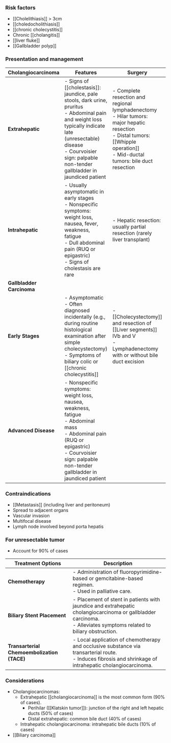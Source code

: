 ### Risk factors
- [[Cholelithiasis]] > 3cm
- [[choledocholithiasis]] 
- [[chronic cholecystitis]] 
- Chronic [[cholangitis]] 
- [[liver fluke]] 
- [[Gallbladder polyp]]

### Presentation and management

| **Cholangiocarcinoma**    | Features                                                                                                                                                                                                                               | Surgery                                                                                                                                                                            | Contraindications                                                                                                                |
| ------------------------- | -------------------------------------------------------------------------------------------------------------------------------------------------------------------------------------------------------------------------------------- | ---------------------------------------------------------------------------------------------------------------------------------------------------------------------------------- | -------------------------------------------------------------------------------------------------------------------------------- |
| **Extrahepatic**          | - Signs of [[cholestasis]]: jaundice, pale stools, dark urine, pruritus<br>- Abdominal pain and weight loss typically indicate late (unresectable) disease<br>- Courvoisier sign: palpable non-tender gallbladder in jaundiced patient | - Complete resection and regional lymphadenectomy<br>- Hilar tumors: major hepatic resection<br>- Distal tumors: [[Whipple operation]]<br>- Mid-ductal tumors: bile duct resection | - Lymph node involvement beyond the porta hepatis<br>- Multifocal disease within the liver                                       |
| **Intrahepatic**          | - Usually asymptomatic in early stages<br>- Nonspecific symptoms: weight loss, nausea, fever, weakness, fatigue<br>- Dull abdominal pain (RUQ or epigastric)<br>- Signs of cholestasis are rare                                        | - Hepatic resection: usually partial resection (rarely liver transplant)                                                                                                           | - Retropancreatic node involvement                                                                                               |
| **Gallbladder Carcinoma** |                                                                                                                                                                                                                                        |                                                                                                                                                                                    |                                                                                                                                  |
| **Early Stages**          | - Asymptomatic<br>- Often diagnosed incidentally (e.g., during routine histological examination after simple cholecystectomy)<br>- Symptoms of biliary colic or [[chronic cholecystitis]]                                              | - [[Cholecystectomy]] and resection of [[Liver segments]] IVb and V<br>- Lymphadenectomy with or without bile duct excision                                                        | - Hepatic artery or main portal vein involvement<br>- Retropancreatic/paraceliac or porta hepatis node involvement<br>- Jaundice |
| **Advanced Disease**      | - Nonspecific symptoms: weight loss, nausea, weakness, fatigue<br>- Abdominal mass<br>- Abdominal pain (RUQ or epigastric)<br>- Courvoisier sign: palpable non-tender gallbladder in jaundiced patient                                 |                                                                                                                                                                                    |                                                                                                                                  |

### Contraindications
- [[Metastasis]] (including liver and peritoneum)
- Spread to adjacent organs
- Vascular invasion 
- Multifocal disease
- Lymph node involved beyond porta hepatis

### For unresectable tumor
- Account for 90% of cases

| **Treatment Options**                              | **Description**                                                                                          |
|---------------------------------------------------|----------------------------------------------------------------------------------------------------------|
| **Chemotherapy**                                  | - Administration of fluoropyrimidine-based or gemcitabine-based regimen.<br>- Used in palliative care.   |
| **Biliary Stent Placement**                       | - Placement of stent in patients with jaundice and extrahepatic cholangiocarcinoma or gallbladder carcinoma.<br>- Alleviates symptoms related to biliary obstruction. |
| **Transarterial Chemoembolization (TACE)**       | - Local application of chemotherapy and occlusive substance via transarterial route.<br>- Induces fibrosis and shrinkage of intrahepatic cholangiocarcinoma. |

### Considerations
- Cholangiocarcinomas:
	- Extrahepatic [[cholangiocarcinoma]] is the most common form (90% of cases).
	  - Perihilar ([[Klatskin tumor]]): junction of the right and left hepatic ducts (50% of cases)
	  - Distal extrahepatic: common bile duct (40% of cases)
	- Intrahepatic cholangiocarcinoma: intrahepatic bile ducts (10% of cases)
- [[Biliary carcinoma]]